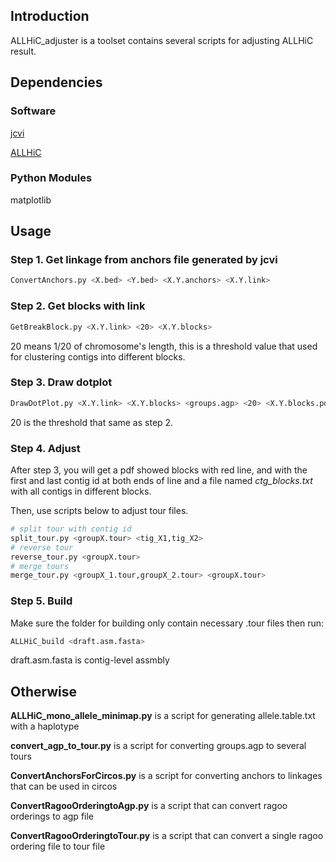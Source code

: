 ## Introduction

ALLHiC_adjuster is a toolset contains several scripts for adjusting ALLHiC result.

## Dependencies

### Software

[jcvi](<https://github.com/tanghaibao/jcvi>)

[ALLHiC](<https://github.com/tangerzhang/ALLHiC>)

### Python Modules

matplotlib

## Usage

### Step 1. Get linkage from anchors file generated by jcvi

```bash
ConvertAnchors.py <X.bed> <Y.bed> <X.Y.anchors> <X.Y.link>
```

### Step 2. Get blocks with link

```bash
GetBreakBlock.py <X.Y.link> <20> <X.Y.blocks>
```

20 means 1/20 of chromosome's length, this is a threshold value that used for clustering contigs into different blocks.

### Step 3. Draw dotplot

```bash
DrawDotPlot.py <X.Y.link> <X.Y.blocks> <groups.agp> <20> <X.Y.blocks.pdf>
```

20 is the threshold that same as step 2.

### Step 4. Adjust

After step 3, you will get a pdf showed blocks with red line, and with the first and last contig id at both ends of line and a file named *ctg_blocks.txt* with all contigs in different blocks. 

Then, use scripts below to adjust tour files.

```bash
# split tour with contig id
split_tour.py <groupX.tour> <tig_X1,tig_X2>
# reverse tour
reverse_tour.py <groupX.tour>
# merge tours
merge_tour.py <groupX_1.tour,groupX_2.tour> <groupX.tour>
```

### Step 5. Build

Make sure the folder for building only contain necessary .tour files then run:

```bash
ALLHiC_build <draft.asm.fasta>
```

draft.asm.fasta is contig-level assmbly

## Otherwise

**ALLHiC_mono_allele_minimap.py** is a script for generating allele.table.txt with a haplotype

**convert_agp_to_tour.py** is a script for converting groups.agp to several tours

**ConvertAnchorsForCircos.py** is a script for converting anchors to linkages that can be used in circos

**ConvertRagooOrderingtoAgp.py** is a script that can convert ragoo orderings to agp file

**ConvertRagooOrderingtoTour.py** is a script that can convert a single ragoo ordering file to tour file

